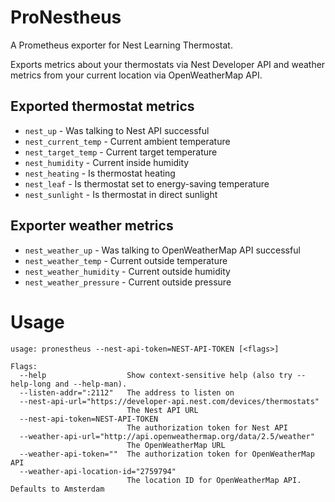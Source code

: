 # ProNestheus

A Prometheus exporter for Nest Learning Thermostat.

Exports metrics about your thermostats via Nest Developer API and weather metrics from your current location via OpenWeatherMap API. 

## Exported thermostat metrics

- `nest_up` - Was talking to Nest API successful
- `nest_current_temp` - Current ambient temperature
- `nest_target_temp` - Current target temperature
- `nest_humidity` - Current inside humidity
- `nest_heating` - Is thermostat heating
- `nest_leaf` - Is thermostat set to energy-saving temperature
- `nest_sunlight` - Is thermostat in direct sunlight

## Exporter weather metrics

- `nest_weather_up` - Was talking to OpenWeatherMap API successful
- `nest_weather_temp` - Current outside temperature
- `nest_weather_humidity` - Current outside humidity
- `nest_weather_pressure` - Current outside pressure


# Usage
```
usage: pronestheus --nest-api-token=NEST-API-TOKEN [<flags>]

Flags:
  --help                  Show context-sensitive help (also try --help-long and --help-man).
  --listen-addr=":2112"   The address to listen on
  --nest-api-url="https://developer-api.nest.com/devices/thermostats"
                          The Nest API URL
  --nest-api-token=NEST-API-TOKEN
                          The authorization token for Nest API
  --weather-api-url="http://api.openweathermap.org/data/2.5/weather"
                          The OpenWeatherMap URL
  --weather-api-token=""  The authorization token for OpenWeatherMap API
  --weather-api-location-id="2759794"
                          The location ID for OpenWeatherMap API. Defaults to Amsterdam
```